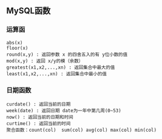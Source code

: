 ## MySQL函数

### 运算函

	abs(x) 
	floor(x) 
	round(x,y) : 返回参数 x 的四舍五入的有 y位小数的值
	mod(x,y) : 返回 x/y的模（余数）
	greatest(x1,x2,...,xn) : 返回集合中最大的值
	least(x1,x2,...,xn) : 返回集合中最小的值

### 日期函数

	curdate() : 返回当前的日期
	week(date) : 返回日期 date为一年中第几周(0~53)
	now() : 返回当前的日期和时间
	curtime() : 返回当前的时间
	聚合函数：count(col)  sum(col) avg(col) max(col) min(col)